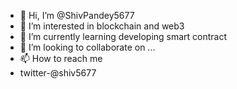- 👋 Hi, I’m @ShivPandey5677
- 👀 I’m interested in blockchain and web3
- 🌱 I’m currently learning developing smart contract
- 💞️ I’m looking to collaborate on ...
- 📫 How to reach me 
- twitter-@shiv5677

<!---
ShivPandey5677/ShivPandey5677 is a ✨ special ✨ repository because its `README.md` (this file) appears on your GitHub profile.
You can click the Preview link to take a look at your changes.
--->
